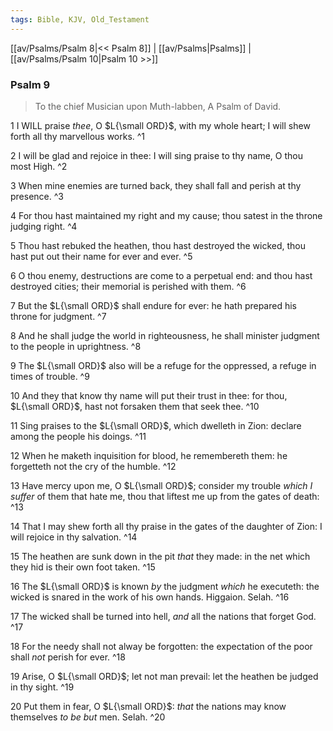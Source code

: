 ```yaml
---
tags: Bible, KJV, Old_Testament
---
```


[[av/Psalms/Psalm 8|<< Psalm 8]] | [[av/Psalms|Psalms]] | [[av/Psalms/Psalm 10|Psalm 10 >>]]

### Psalm 9

> To the chief Musician upon Muth-labben, A Psalm of David.

1 I WILL praise _thee_, O $L{\small ORD}$, with my whole heart; I will shew forth all thy marvellous works. ^1

2 I will be glad and rejoice in thee: I will sing praise to thy name, O thou most High. ^2

3 When mine enemies are turned back, they shall fall and perish at thy presence. ^3

4 For thou hast maintained my right and my cause; thou satest in the throne judging right. ^4

5 Thou hast rebuked the heathen, thou hast destroyed the wicked, thou hast put out their name for ever and ever. ^5

6 O thou enemy, destructions are come to a perpetual end: and thou hast destroyed cities; their memorial is perished with them. ^6

7 But the $L{\small ORD}$ shall endure for ever: he hath prepared his throne for judgment. ^7

8 And he shall judge the world in righteousness, he shall minister judgment to the people in uprightness. ^8

9 The $L{\small ORD}$ also will be a refuge for the oppressed, a refuge in times of trouble. ^9

10 And they that know thy name will put their trust in thee: for thou, $L{\small ORD}$, hast not forsaken them that seek thee. ^10

11 Sing praises to the $L{\small ORD}$, which dwelleth in Zion: declare among the people his doings. ^11

12 When he maketh inquisition for blood, he remembereth them: he forgetteth not the cry of the humble. ^12

13 Have mercy upon me, O $L{\small ORD}$; consider my trouble _which_ _I_ _suffer_ of them that hate me, thou that liftest me up from the gates of death: ^13

14 That I may shew forth all thy praise in the gates of the daughter of Zion: I will rejoice in thy salvation. ^14

15 The heathen are sunk down in the pit _that_ they made: in the net which they hid is their own foot taken. ^15

16 The $L{\small ORD}$ is known _by_ the judgment _which_ he executeth: the wicked is snared in the work of his own hands. Higgaion. Selah. ^16

17 The wicked shall be turned into hell, _and_ all the nations that forget God. ^17

18 For the needy shall not alway be forgotten: the expectation of the poor shall _not_ perish for ever. ^18

19 Arise, O $L{\small ORD}$; let not man prevail: let the heathen be judged in thy sight. ^19

20 Put them in fear, O $L{\small ORD}$: _that_ the nations may know themselves _to_ _be_ _but_ men. Selah. ^20
